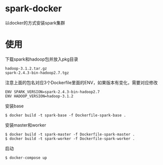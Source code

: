 # spark-docker
以docker的方式安装spark集群

# 使用
下载spark和hadoop包并放入pkg目录
```
hadoop-3.1.2.tar.gz  
spark-2.4.3-bin-hadoop2.7.tgz
```

注意上面的包名对应3个Dockerfile里面的ENV，如果版本有变化，需要对应修改
```
ENV SPARK_VERSION=spark-2.4.3-bin-hadoop2.7
ENV HADOOP_VERSION=hadoop-3.1.2
```

安装base
```
$ docker build -t spark-base -f Dockerfile-spark-base .
```

安装master和worker
```
$ docker build -t spark-master -f Dockerfile-spark-master .
$ docker build -t spark-worker -f Dockerfile-spark-worker .
```

启动
```
$ docker-compose up
```
